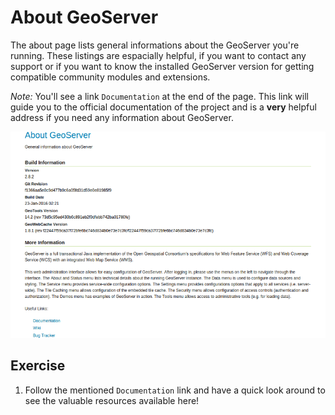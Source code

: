 # About GeoServer

The about page lists general informations about the GeoServer you're running.
These listings are espacially helpful, if you want to contact any support or
if you want to know the installed GeoServer version for getting compatible
community modules and extensions.

*Note:* You'll see a link `Documentation` at the end of the page. This link will
guide you to the official documentation of the project and is a **very** helpful
address if you need any information about GeoServer.

![About page.](../../../assets/administration_about.png)

## Exercise

1. Follow the mentioned `Documentation` link and have a quick look around to
   see the valuable resources available here!
